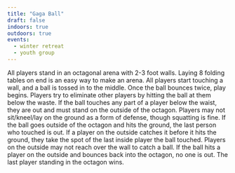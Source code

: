 ```yaml
---
title: "Gaga Ball"
draft: false
indoors: true
outdoors: true
events:
  - winter retreat
  - youth group
---
```


All players stand in an octagonal arena with 2-3 foot walls. Laying 8 folding tables on end is an easy way to make an arena. All players start touching a wall, and a ball is tossed in to the middle. Once the ball bounces twice, play begins. Players try to eliminate other players by hitting the ball at them below the waste. If the ball touches any part of a player below the waist, they are out and must stand on the outside of the octagon. Players may not sit/kneel/lay on the ground as a form of defense, though squatting is fine. If the ball goes outside of the octagon and hits the ground, the last person who touched is out. If a player on the outside catches it before it hits the ground, they take the spot of the last inside player the ball touched. Players on the outside may not reach over the wall to catch a ball. If the ball hits a player on the outside and bounces back into the octagon, no one is out. The last player standing in the octagon wins.
